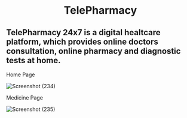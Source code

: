 <h1 align="center">TelePharmacy</h1>

<h2>TelePharmacy 24x7 is a digital healtcare platform, which provides online doctors consultation, online pharmacy and diagnostic tests at home. </h2>  

Home Page

![Screenshot (234)](https://github.com/Shahid0143/tan-shock-2774/assets/112754760/72ab4797-93e9-40df-82bb-1ccb91427b5c)

Medicine Page

![Screenshot (235)](https://github.com/Shahid0143/tan-shock-2774/assets/112754760/084bc69b-a945-48f9-914b-e8fd4b57de8c)


